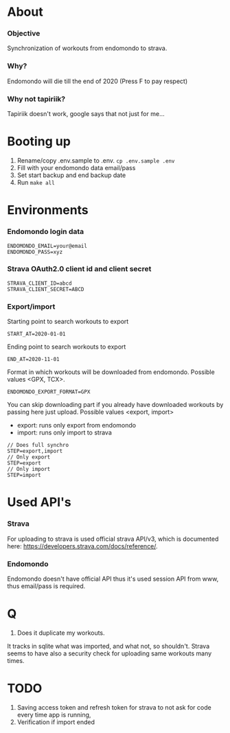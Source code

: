 # About

### Objective

Synchronization of workouts from endomondo to strava.

### Why?

Endomondo will die till the end of 2020 (Press F to pay respect)

### Why not tapiriik?

Tapiriik doesn't work, google says that not just for me…

# Booting up

1. Rename/copy .env.sample to .env. ```cp .env.sample .env```
2. Fill with your endomondo data email/pass
3. Set start backup and end backup date
4. Run ```make all```

# Environments

### Endomondo login data

```
ENDOMONDO_EMAIL=your@email
ENDOMONDO_PASS=xyz
```

### Strava OAuth2.0 client id and client secret

```
STRAVA_CLIENT_ID=abcd
STRAVA_CLIENT_SECRET=ABCD
```

### Export/import

Starting point to search workouts to export
```
START_AT=2020-01-01
```

Ending point to search workouts to export
```
END_AT=2020-11-01
```

Format in which workouts will be downloaded from endomondo. 
Possible values <GPX, TCX>.
```
ENDOMONDO_EXPORT_FORMAT=GPX
```

You can skip downloading part if you already have downloaded workouts by passing here just upload.
Possible values <export, import>
- export: runs only export from endomondo
- import: runs only import to strava

```
// Does full synchro
STEP=export,import
// Only export
STEP=export
// Only import
STEP=import
```

# Used API's

### Strava

For uploading to strava is used official strava API/v3, which is documented here: https://developers.strava.com/docs/reference/.

### Endomondo

Endomondo doesn't have official API thus it's used session API from www, thus email/pass is required.

# Q

1. Does it duplicate my workouts.

It tracks in sqlite what was imported, and what not, so shouldn't. Strava seems to have also a security check for uploading same workouts many times. 

# TODO

1. Saving access token and refresh token for strava to not ask for code every time app is running,
2. Verification if import ended